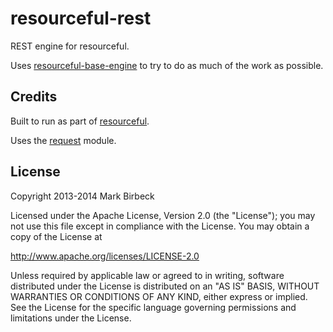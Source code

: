 # resourceful-rest

REST engine for resourceful.

Uses [resourceful-base-engine](https://github.com/markbirbeck/resourceful-base-engine) to try to do as much of the work as possible.

## Credits

Built to run as part of [resourceful](https://npmjs.org/package/resourceful).

Uses the [request](https://npmjs.org/package/request) module.

## License

Copyright 2013-2014 Mark Birbeck

Licensed under the Apache License, Version 2.0 (the "License"); you may not use this file except in compliance with the License. You may obtain a copy of the License at

http://www.apache.org/licenses/LICENSE-2.0

Unless required by applicable law or agreed to in writing, software distributed under the License is distributed on an "AS IS" BASIS, WITHOUT WARRANTIES OR CONDITIONS OF ANY KIND, either express or implied. See the License for the specific language governing permissions and limitations under the License.
